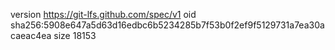version https://git-lfs.github.com/spec/v1
oid sha256:5908e647a5d63d16edbc6b5234285b7f53b0f2ef9f5129731a7ea30acaeac4ea
size 18153
